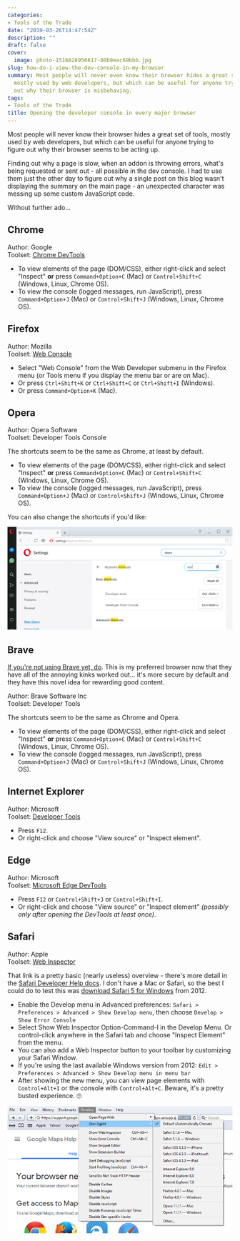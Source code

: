 ```yaml
---
categories:
- Tools of the Trade
date: "2019-03-26T14:47:54Z"
description: ""
draft: false
cover:
  image: photo-1516828956617-80b9eec69bbb.jpg
slug: how-do-i-view-the-dev-console-in-my-browser
summary: Most people will never even know their browser hides a great set of tools,
  mostly used by web developers, but which can be useful for anyone trying to figure
  out why their browser is misbehaving.
tags:
- Tools of the Trade
title: Opening the developer console in every major browser
---
```

Most people will never know their browser hides a great set of tools, mostly used by web developers, but which can be useful for anyone trying to figure out why their browser seems to be acting up.

Finding out why a page is slow, when an addon is throwing errors, what's being requested or sent out - all possible in the dev console. I had to use them just the other day to figure out why a single post on this blog wasn't displaying the summary on the main page - an unexpected character was messing up some custom JavaScript code.

Without further ado...

## Chrome

Author: Google  
Toolset: [Chrome DevTools](https://developers.google.com/web/tools/chrome-devtools/)

- To view elements of the page (DOM/CSS), either right-click and select "Inspect" **or** press `Command+Option+C` (Mac) or `Control+Shift+C` (Windows, Linux, Chrome OS).
- To view the console (logged messages, run JavaScript), press `Command+Option+J` (Mac) or `Control+Shift+J` (Windows, Linux, Chrome OS).

## Firefox

Author: Mozilla  
Toolset: [Web Console](https://developer.mozilla.org/en-US/docs/Tools/Web_Console)

- Select "Web Console" from the Web Developer submenu in the Firefox menu (or Tools menu if you display the menu bar or are on Mac).
- Or press `Ctrl+Shift+K` or `Ctrl+Shift+C` or `Ctrl+Shift+I` (Windows).
- Or press `Command+Option+K` (Mac).

## Opera

Author: Opera Software  
Toolset: Developer Tools Console

The shortcuts seem to be the same as Chrome, at least by default.

- To view elements of the page (DOM/CSS), either right-click and select "Inspect" **or** press `Command+Option+C` (Mac) or `Control+Shift+C` (Windows, Linux, Chrome OS).
- To view the console (logged messages, run JavaScript), press `Command+Option+J` (Mac) or `Control+Shift+J` (Windows, Linux, Chrome OS).

You can also change the shortcuts if you'd like:

![](opera.PNG)

## Brave

[If you're not using Brave yet, do](https://brave.com/gra339). This is my preferred browser now that they have all of the annoying kinks worked out... it's more secure by default and they have this novel idea for rewarding good content.

Author: Brave Software Inc  
Toolset: Developer Tools

The shortcuts seem to be the same as Chrome and Opera.

- To view elements of the page (DOM/CSS), either right-click and select "Inspect" **or** press `Command+Option+C` (Mac) or `Control+Shift+C` (Windows, Linux, Chrome OS).
- To view the console (logged messages, run JavaScript), press `Command+Option+J` (Mac) or `Control+Shift+J` (Windows, Linux, Chrome OS).

## Internet Explorer

Author: Microsoft  
Toolset: [Developer Tools](https://msdn.microsoft.com/library/hh968260\(v=vs.85)

- Press `F12`.
- Or right-click and choose "View source" or "Inspect element".

## Edge

Author: Microsoft  
Toolset: [Microsoft Edge DevTools](https://docs.microsoft.com/en-us/microsoft-edge/devtools-guide)

- Press `F12` or `Control+Shift+J` or `Control+Shift+I`.
- Or right-click and choose "View source" or "Inspect element" _(possibly only after opening the DevTools at least once)_.

## Safari

Author: Apple  
Toolset: [Web Inspector](https://developer.apple.com/safari/tools/)

That link is a pretty basic (nearly useless) overview - there's more detail in the [Safari Developer Help docs](https://support.apple.com/en-gb/guide/safari-developer/safari-developer-tools-overview-dev073038698/mac). I don't have a Mac or Safari, so the best I could do to test this was [download Safari 5 for Windows](https://apple.stackexchange.com/a/68837/156872) from 2012.

- Enable the Develop menu in Advanced preferences: `Safari > Preferences > Advanced > Show Develop menu`, then choose `Develop > Show Error Console`
- Select Show Web Inspector Option-Command-I in the Develop Menu. Or control-click anywhere in the Safari tab and choose "Inspect Element" from the menu.
- You can also add a Web Inspector button to your toolbar by customizing your Safari Window.
- If you're using the last available Windows version from 2012: `Edit > Preferences > Advanced > Show Develop menu in menu bar`
- After showing the new menu, you can view page elements with `Control+Alt+I` or the console with `Control+Alt+C`. Beware, it's a pretty busted experience. 🙄

![](safari.png)
